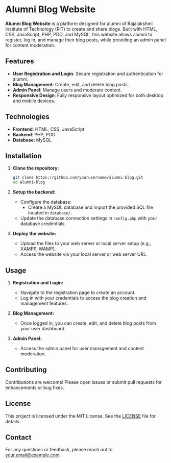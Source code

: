 # Alumni Blog Website

**Alumni Blog Website** is a platform designed for alumni of Rajalakshmi Institute of Technology (RIT) to create and share blogs. Built with HTML, CSS, JavaScript, PHP, PDO, and MySQL, this website allows alumni to register, log in, and manage their blog posts, while providing an admin panel for content moderation.

## Features

- **User Registration and Login**: Secure registration and authentication for alumni.
- **Blog Management**: Create, edit, and delete blog posts.
- **Admin Panel**: Manage users and moderate content.
- **Responsive Design**: Fully responsive layout optimized for both desktop and mobile devices.

## Technologies

- **Frontend**: HTML, CSS, JavaScript
- **Backend**: PHP, PDO
- **Database**: MySQL

## Installation

1. **Clone the repository:**
    ```bash
    git clone https://github.com/yourusername/alumni-blog.git
    cd alumni-blog
    ```

2. **Setup the backend:**
    - Configure the database:
      - Create a MySQL database and import the provided SQL file located in `database/`.
    - Update the database connection settings in `config.php` with your database credentials.

3. **Deploy the website:**
    - Upload the files to your web server or local server setup (e.g., XAMPP, WAMP).
    - Access the website via your local server or web server URL.

## Usage

1. **Registration and Login:**
    - Navigate to the registration page to create an account.
    - Log in with your credentials to access the blog creation and management features.

2. **Blog Management:**
    - Once logged in, you can create, edit, and delete blog posts from your user dashboard.

3. **Admin Panel:**
    - Access the admin panel for user management and content moderation.

## Contributing

Contributions are welcome! Please open issues or submit pull requests for enhancements or bug fixes.

## License

This project is licensed under the MIT License. See the [LICENSE](LICENSE) file for details.

## Contact

For any questions or feedback, please reach out to [your.email@example.com](mailto:your.email@example.com).

